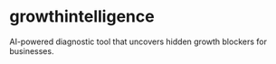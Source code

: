 # growthintelligence
AI-powered diagnostic tool that uncovers hidden growth blockers for businesses.
